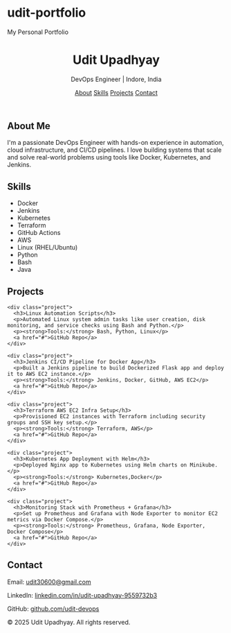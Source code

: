 # udit-portfolio
My Personal Portfolio
<!DOCTYPE html>
<html lang="en">
<head>
  <meta charset="UTF-8">
  <meta name="viewport" content="width=device-width, initial-scale=1.0">
  <title>Udit Upadhyay | DevOps Engineer</title>
  <link rel="stylesheet" href="style.css">
</head>
<body>
  <header>
    <h1>Udit Upadhyay</h1>
    <p>DevOps Engineer | Indore, India</p>
    <nav>
      <a href="#about">About</a>
      <a href="#skills">Skills</a>
      <a href="#projects">Projects</a>
      <a href="#contact">Contact</a>
    </nav>
  </header>

  <section id="about">
    <h2>About Me</h2>
    <p>I'm a passionate DevOps Engineer with hands-on experience in automation, cloud infrastructure, and CI/CD pipelines. I love building systems that scale and solve real-world problems using tools like Docker, Kubernetes, and Jenkins.</p>
  </section>

  <section id="skills">
    <h2>Skills</h2>
    <ul>
      <li>Docker</li>
      <li>Jenkins</li>
      <li>Kubernetes</li>
      <li>Terraform</li>
      <li>GitHub Actions</li>
      <li>AWS</li>
      <li>Linux (RHEL/Ubuntu)</li>
      <li>Python</li>
      <li>Bash</li>
      <li>Java</li>
    </ul>
  </section>

  <section id="projects">
    <h2>Projects</h2>

    <div class="project">
      <h3>Linux Automation Scripts</h3>
      <p>Automated Linux system admin tasks like user creation, disk monitoring, and service checks using Bash and Python.</p>
      <p><strong>Tools:</strong> Bash, Python, Linux</p>
      <a href="#">GitHub Repo</a>
    </div>

    <div class="project">
      <h3>Jenkins CI/CD Pipeline for Docker App</h3>
      <p>Built a Jenkins pipeline to build Dockerized Flask app and deploy it to AWS EC2 instance.</p>
      <p><strong>Tools:</strong> Jenkins, Docker, GitHub, AWS EC2</p>
      <a href="#">GitHub Repo</a>
    </div>

    <div class="project">
      <h3>Terraform AWS EC2 Infra Setup</h3>
      <p>Provisioned EC2 instances with Terraform including security groups and SSH key setup.</p>
      <p><strong>Tools:</strong> Terraform, AWS</p>
      <a href="#">GitHub Repo</a>
    </div>

    <div class="project">
      <h3>Kubernetes App Deployment with Helm</h3>
      <p>Deployed Nginx app to Kubernetes using Helm charts on Minikube.</p>
      <p><strong>Tools:</strong> Kubernetes,Docker</p>
      <a href="#">GitHub Repo</a>
    </div>

    <div class="project">
      <h3>Monitoring Stack with Prometheus + Grafana</h3>
      <p>Set up Prometheus and Grafana with Node Exporter to monitor EC2 metrics via Docker Compose.</p>
      <p><strong>Tools:</strong> Prometheus, Grafana, Node Exporter, Docker Compose</p>
      <a href="#">GitHub Repo</a>
    </div>
  </section>

  <section id="contact">
    <h2>Contact</h2>
    <p>Email: <a href="mailto:udit30600@gmail.com">udit30600@gmail.com</a></p>
    <p>LinkedIn: <a href="https://www.linkedin.com/in/udit-upadhyay-9559732b3" target="_blank">linkedin.com/in/udit-upadhyay-9559732b3</a></p>
    <p>GitHub: <a href="https://github.com/udit-devops" target="_blank">github.com/udit-devops</a></p>
  </section>

  <footer>
    <p>&copy; 2025 Udit Upadhyay. All rights reserved.</p>
  </footer>
</body>
</html>

